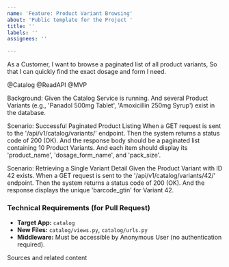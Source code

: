 ```yaml
---
name: 'Feature: Product Variant Browsing'
about: 'Public template for the Project '
title: ''
labels: ''
assignees: ''

---
```


As a Customer,
I want to browse a paginated list of all product variants,
So that I can quickly find the exact dosage and form I need.

@Catalog @ReadAPI @MVP

Background: 
    Given the Catalog Service is running.
    And several Product Variants (e.g., 'Panadol 500mg Tablet', 'Amoxicillin 250mg Syrup') exist in the database.

Scenario: Successful Paginated Product Listing
    When a GET request is sent to the '/api/v1/catalog/variants/' endpoint.
    Then the system returns a status code of 200 (OK).
    And the response body should be a paginated list containing 10 Product Variants.
    And each item should display its 'product_name', 'dosage_form_name', and 'pack_size'.

Scenario: Retrieving a Single Variant Detail
    Given the Product Variant with ID 42 exists.
    When a GET request is sent to the '/api/v1/catalog/variants/42/' endpoint.
    Then the system returns a status code of 200 (OK).
    And the response displays the unique 'barcode_gtin' for Variant 42.

### Technical Requirements (for Pull Request)
* **Target App:** `catalog`
* **New Files:** `catalog/views.py`, `catalog/urls.py`
* **Middleware:** Must be accessible by Anonymous User (no authentication required).

Sources and related content
